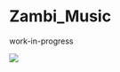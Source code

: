 # Zambi_Music
work-in-progress

![](https://github.com/Zameelnm96/Zambi_Music/blob/master/screen_record/work_in_progress.gif)
